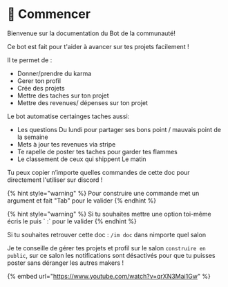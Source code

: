 # 👶 Commencer

Bienvenue sur la documentation du Bot de la communauté!

Ce bot est fait pour t'aider à avancer sur tes projets facilement !

Il te permet de :

* Donner/prendre du karma
* Gerer ton profil
* Crée des projets
* Mettre des taches sur ton projet
* Mettre des revenues/ dépenses sur ton projet

Le bot automatise certainges taches aussi:

* Les questions Du lundi pour partager ses bons point / mauvais point de la semaine
* Mets à jour tes revenues via stripe
* Te rapelle de poster tes taches pour garder tes flammes
* Le classement de ceux qui shippent Le matin

Tu peux copier n’importe quelles commandes de cette doc pour directement l'utiliser sur discord !

{% hint style="warning" %}
Pour construire une commande met un argument et fait "Tab" pour le valider
{% endhint %}

{% hint style="warning" %}
Si tu souhaites mettre une option toi-même écris le puis \` :\` pour le valider
{% endhint %}

Si tu souhaites retrouver cette doc : `/im doc` dans nimporte quel salon

Je te conseille de gérer tes projets et profil sur le salon `construire en public`, sur ce salon les notifications sont désactivés pour que tu puisses poster sans déranger les autres makers !

{% embed url="https://www.youtube.com/watch?v=qrXN3Mai1Gw" %}



